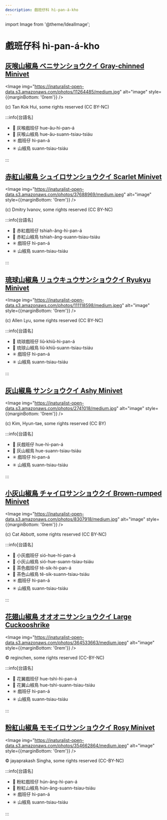 ```yaml
---
description: 戲班仔科 hì-pan-á-kho
---
```


import Image from '@theme/IdealImage';

# 戲班仔科 hì-pan-á-kho

## [灰喉山椒鳥 ベニサンショウクイ Gray-chinned Minivet](https://ebird.org/species/gycmin1)

<Image img="https://inaturalist-open-data.s3.amazonaws.com/photos/11264485/medium.jpg" alt="image" style={{marginBottom: '0rem'}} />

<p className="image-caption">
(c) Tan Kok Hui, some rights reserved (CC BY-NC)
</p>

:::info[台語名]

- 🎯 灰喉戲班仔 hue-âu-hì-pan-á
- 🎯 灰喉山椒鳥 hue-âu-suann-tsiau-tsiáu
- ✳️ 戲班仔 hì-pan-á
- ✳️ 山椒鳥 suann-tsiau-tsiáu

:::

## [赤紅山椒鳥 シュイロサンショウクイ Scarlet Minivet](https://ebird.org/species/scamin1)

<Image img="https://inaturalist-open-data.s3.amazonaws.com/photos/37688969/medium.jpeg" alt="image" style={{marginBottom: '0rem'}} />

<p className="image-caption">
(c) Dmitry Ivanov, some rights reserved (CC BY-NC)
</p>

:::info[台語名]

- 🎯 赤紅戲班仔 tshiah-âng-hì-pan-á
- 🎯 赤紅山椒鳥 tshiah-âng-suann-tsiau-tsiáu
- ✳️ 戲班仔 hì-pan-á
- ✳️ 山椒鳥 suann-tsiau-tsiáu

:::

## [琉球山椒鳥 リュウキュウサンショウクイ Ryukyu Minivet](https://ebird.org/species/ryumin1)

<Image img="https://inaturalist-open-data.s3.amazonaws.com/photos/111118598/medium.jpeg" alt="image" style={{marginBottom: '0rem'}} />

<p className="image-caption">
(c) Allen Lyu, some rights reserved (CC BY-NC)
</p>

:::info[台語名]

- 🎯 琉球戲班仔 liû-khiû-hì-pan-á
- 🎯 琉球山椒鳥 liû-khiû-suann-tsiau-tsiáu
- ✳️ 戲班仔 hì-pan-á
- ✳️ 山椒鳥 suann-tsiau-tsiáu

:::

## [灰山椒鳥 サンショウクイ Ashy Minivet](https://ebird.org/species/ashmin1/)

<Image img="https://inaturalist-open-data.s3.amazonaws.com/photos/2741018/medium.jpg" alt="image" style={{marginBottom: '0rem'}} />

<p className="image-caption">
(c) Kim, Hyun-tae, some rights reserved (CC BY)
</p>

:::info[台語名]

- 🎯 灰戲班仔 hue-hì-pan-á
- 🎯 灰山椒鳥 hue-suann-tsiau-tsiáu
- ✳️ 戲班仔 hì-pan-á
- ✳️ 山椒鳥 suann-tsiau-tsiáu

:::

## [小灰山椒鳥 チャイロサンショウクイ Brown-rumped Minivet](https://ebird.org/species/brrmin1)

<Image img="https://inaturalist-open-data.s3.amazonaws.com/photos/8307918/medium.jpg" alt="image" style={{marginBottom: '0rem'}} />

<p className="image-caption">
(c) Cat Abbott, some rights reserved (CC BY-NC)
</p>

:::info[台語名]

- 🎯 小灰戲班仔 sió-hue-hì-pan-á
- 🎯 小灰山椒鳥 sió-hue-suann-tsiau-tsiáu
- 🎯 茶色戲班仔 tê-sik-hì-pan-á
- 🎯 茶色山椒鳥 tê-sik-suann-tsiau-tsiáu
- ✳️ 戲班仔 hì-pan-á
- ✳️ 山椒鳥 suann-tsiau-tsiáu

:::

## [花翅山椒鳥 オオオニサンショウクイ Large Cuckooshrike](https://ebird.org/species/larcus1)

<Image img="https://inaturalist-open-data.s3.amazonaws.com/photos/364533663/medium.jpeg" alt="image" style={{marginBottom: '0rem'}} />

<p className="image-caption">
© reginchen, some rights reserved (CC-BY-NC)
</p>

:::info[台語名]

- 🎯 花翼戲班仔 hue-tshì-hì-pan-á
- 🎯 花翼山椒鳥 hue-tshì-suann-tsiau-tsiáu
- ✳️ 戲班仔 hì-pan-á
- ✳️ 山椒鳥 suann-tsiau-tsiáu

:::

## [粉紅山椒鳥 モモイロサンショウクイ Rosy Minivet](https://ebird.org/species/rosmin1)

<Image img="https://inaturalist-open-data.s3.amazonaws.com/photos/354662864/medium.jpeg" alt="image" style={{marginBottom: '0rem'}} />

<p className="image-caption">
© jayaprakash Singha, some rights reserved (CC-BY-NC)
</p>

:::info[台語名]

- 🎯 粉紅戲班仔 hún-âng-hì-pan-á
- 🎯 粉紅山椒鳥 hún-âng-suann-tsiau-tsiáu
- ✳️ 戲班仔 hì-pan-á
- ✳️ 山椒鳥 suann-tsiau-tsiáu

:::
